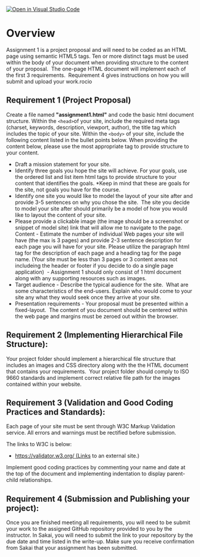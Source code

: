 [![Open in Visual Studio Code](https://classroom.github.com/assets/open-in-vscode-718a45dd9cf7e7f842a935f5ebbe5719a5e09af4491e668f4dbf3b35d5cca122.svg)](https://classroom.github.com/online_ide?assignment_repo_id=11690594&assignment_repo_type=AssignmentRepo)
# Overview

Assignment 1 is a project proposal and will need to be coded as an HTML page using semantic HTML5 tags. Ten or more distinct tags must be used within the body of your document when providing structure to the content of your proposal.  The one-page HTML document will implement each of the first 3 requirements.  Requirement 4 gives instructions on how you will submit and upload your work.rocio



## Requirement 1 (Project Proposal)

Create a file named **"assignment1.html"** and code the basic html document structure.  Within the ``` <head> ```of your site, include the required meta tags (charset, keywords, description, viewport, author), the title tag which includes the topic of your site. Within the ```<body>``` of your site, include the following content listed in the bullet points below.  When providing the content below, please use the most appropriate tag to provide structure to your content.


* Draft a mission statement for your site.
* Identify three goals you hope the site will achieve. For your goals, use the ordered list and list item html tags to provide structure to your content that identifies the goals.  *Keep in mind that these are goals for the site, not goals you have for the course.  
* Identify one site you would like to model the layout of your site after and provide 3-5 sentences on why you chose the site.  The site you decide to model your site after should primarily be a model of how you would like to layout the content of your site.   
* Please provide a clickable image (the image should be a screenshot or snippet of model site) link that will allow me to navigate to the page.
Content - Estimate the number of individual Web pages your site will have (the max is 3 pages) and provide 2-3 sentence description for each page you will have for your site. Please utilize the paragraph html tag for the description of each page and a heading tag for the page name. (Your site must be less than 3 pages or 3 content areas not includeing the header or footer if you decide to do a single page application)  - Assignment 1 should only consist of 1 html document along with any supporting resources such as images.
* Target audience - Describe the typical audience for the site.  What are some characteristics of the end-users. Explain who would come to your site any what they would seek once they arrive at your site.
* Presentation requirements - Your proposal must be presented within a fixed-layout.  The content of you document should be centered within the web page and margins must be zeroed out within the browser.


## Requirement 2 (Implementing Hierarchical File Structure):

Your project folder should implement a hierarchical file structure that includes an images and CSS directory along with the the HTML document that contains your requirements.  Your project folder should comply to ISO 9660 standards and implement correct relative file path for the images contained within your website.

## Requirement 3 (Validation and Good Coding Practices and Standards):  
Each page of your site must be sent through W3C Markup Validation service. All errors and warnings must be rectified before submission.  

The links to W3C is below:

* https://validator.w3.org/ (Links to an external site.)

Implement good coding practices by commenting your name and date at the top of the document and implementing indentation to display parent-child relationships.

## Requirement 4 (Submission and Publishing your project):
Once you are finished meeting all requirements, you will need to be submit your work to the assigned GitHub repository provided to you by the instructor.  In Sakai, you will need to submit the link to your repository by the due date and time listed in the write-up. Make sure you receive confirmation from Sakai that your assignment has been submitted.


